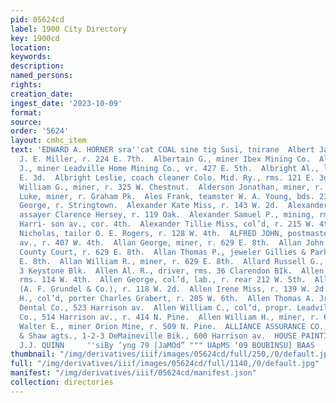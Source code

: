```yaml
---
pid: 05624cd
label: 1900 City Directory
key: 1900cd
location: 
keywords: 
description: 
named_persons: 
rights: 
creation_date: 
ingest_date: '2023-10-09'
format: 
source: 
order: '5624'
layout: cmhc_item
text: 'EDWARD A. HORNER sra''cat COAL sine tig Susi, tnirane  Albert James A., baker
  J. E. Miller, r. 224 E. 7th.  Albertain G., miner Ibex Mining Co.  Albertson William
  J., miner Leadville Home Mining Co., vr. 427 E. 5th.  Albright Al., lab., rms. 121
  E. 3d.  Albright Leslie, coach cleaner Colo. Mid. Ry., rms. 121 E. 3d.  Albright
  William G., miner, r. 325 W. Chestnut.  Alderson Jonathan, miner, r. Graham Pk.  Alderson
  Luke, miner, r. Graham Pk.  Ales Frank, teamster W. A. Young, bds. 231 E. 7th.  Alexander
  George, r. Stringtown.  Alexander Kate Miss, r. 143 W. 2d.  Alexander Malcolm G.,
  assayer Clarence Hersey, r. 119 Oak.  Alexander Samuel P., mining, rms. Breene Blik.,
  Harri- son av., cor. 4th.  Alexander Tillie Miss, col’d, r. 215 W. 4th.  Alfonso
  Nicholas, tailor O. E. Rogers, r. 128 W. 4th.  ALFRED JOHN, postmaster, 604 Harrison
  av., r. 407 W. 4th.  Allan George, miner, r. 629 E. 8th.  Allan John P., dep. clk.
  County Court, r. 629 E. 8th.  Allan Thomas P., jeweler Gillies & Parker, r. 629
  E. 8th.  Allan William R., miner, r. 629 E. 8th.  Allard Russell G., bartdr., rms.
  3 Keystone Blk.  Allen Al. R., driver, rms. 36 Clarendon BIk.  Allen Charles, miner,
  rms. 114 W. 4th.  Allen George, col’d, lab., r. rear 212 W. 5th.  Allen George W.
  (A. F. Grundel & Co.), r. 118 W. 2d.  Allen Irene Miss, r. 139 W. 2d.  Allen James
  H., col’d, porter Charles Grabert, r. 205 W. 6th.  Allen Thomas A. Jr., mgr. Consolidated
  Dental Co., 523 Harrison av.  Allen William C., col’d, propr. Leadville Scavenger
  Co., 514 Harrison av., r. 414 N. Pine.  Allen William H., miner, r. 630 E. 4th.  Aller
  Walter E., miner Orion Mine, r. 509 N. Pine.  ALLIANCE ASSURANCE CO., London, Stickley
  & Shaw agts., 1-2-3 DeMaineville Bik., 600 Harrison av.  HOUSE PAINTING, ers stecer
  J.J. QUINN     ''siBy ‘yng 79 |JaMOd” """ UApMS ‘09 BOUBINSU] BAAS    '
thumbnail: "/img/derivatives/iiif/images/05624cd/full/250,/0/default.jpg"
full: "/img/derivatives/iiif/images/05624cd/full/1140,/0/default.jpg"
manifest: "/img/derivatives/iiif/05624cd/manifest.json"
collection: directories
---
```

